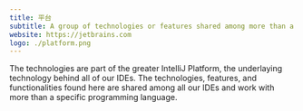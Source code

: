 ```yaml
---
title: 平台
subtitle: A group of technologies or features shared among more than a single specific language
website: https://jetbrains.com
logo: ./platform.png
---
```


The technologies are part of the greater IntelliJ Platform, the underlaying technology behind all of our IDEs. The technologies, features, and functionalities found here are shared among all our IDEs and work with more than a specific programming language.